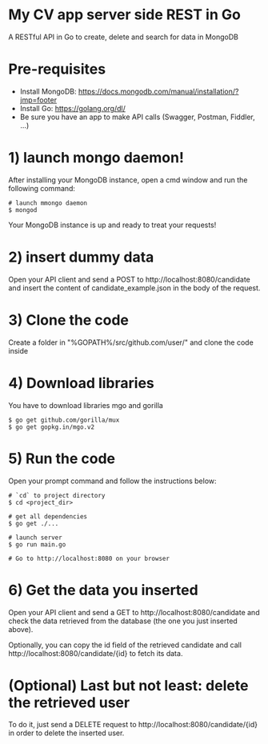 # My CV app server side REST in Go
A RESTful API in Go to create, delete and search for data in MongoDB

# Pre-requisites
- Install MongoDB: https://docs.mongodb.com/manual/installation/?jmp=footer
- Install Go: https://golang.org/dl/
- Be sure you have an app to make API calls (Swagger, Postman, Fiddler, ...)

# 1) launch mongo daemon!
After installing your MongoDB instance, open a cmd window and run the following command:
```
# launch mmongo daemon
$ mongod
```

Your MongoDB instance is up and ready to treat your requests!

# 2) insert dummy data
Open your API client and send a POST to http://localhost:8080/candidate and insert the content of candidate_example.json in the body of the request.

# 3) Clone the code
Create a folder in "%GOPATH%/src/github.com/user/" and clone the code inside

# 4) Download libraries
You have to download libraries mgo and gorilla

```
$ go get github.com/gorilla/mux
$ go get gopkg.in/mgo.v2
```

# 5) Run the code
Open your prompt command and follow the instructions below:

```
# `cd` to project directory
$ cd <project_dir>

# get all dependencies
$ go get ./...

# launch server
$ go run main.go

# Go to http://localhost:8080 on your browser
```

# 6) Get the data you inserted
Open your API client and send a GET to http://localhost:8080/candidate and check the data retrieved from the database (the one you just inserted above).

Optionally, you can copy the id field of the retrieved candidate and call http://localhost:8080/candidate/{id} to fetch its data.

# (Optional) Last but not least: delete the retrieved user
To do it, just send a DELETE request to http://localhost:8080/candidate/{id} in order to delete the inserted user.

